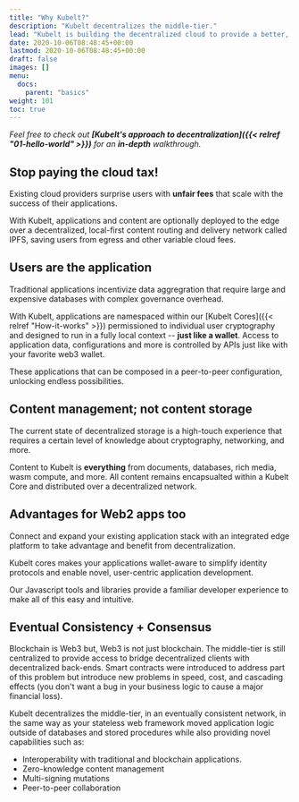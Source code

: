 ```yaml
---
title: "Why Kubelt?"
description: "Kubelt decentralizes the middle-tier."
lead: "Kubelt is building the decentralized cloud to provide a better, faster, and more fair cloud."
date: 2020-10-06T08:48:45+00:00
lastmod: 2020-10-06T08:48:45+00:00
draft: false
images: []
menu:
  docs:
    parent: "basics"
weight: 101
toc: true
---
```


_Feel free to check out **[Kubelt's approach to decentralization]({{< relref "01-hello-world" >}})** for an **in-depth** walkthrough._

## Stop paying the cloud tax\!

Existing cloud providers surprise users with **unfair fees** that scale with the success of their applications.

With Kubelt, applications and content are optionally deployed to the edge over a decentralized, local-first content routing and delivery network called IPFS, saving users from egress and other variable cloud fees.

## Users are the application

Traditional applications incentivize data aggregration that require large and expensive databases with complex governance overhead.

With Kubelt, applications are namespaced within our [Kubelt Cores]({{< relref "How-it-works" >}}) permissioned to individual user cryptography and designed to run in a fully local context -- **just like a wallet**. Access to application data, configurations and more is controlled by APIs just like with your favorite web3 wallet.

These applications that can be composed in a peer-to-peer configuration, unlocking endless possibilities.

## Content management; not content storage

The current state of decentralized storage is a high-touch experience that requires a certain level of knowledge about cryptography, networking, and more.

Content to Kubelt is **everything** from documents, databases, rich media, wasm compute, and more. All content remains encapsualted within a Kubelt Core and distributed over a decentralized network.

## Advantages for Web2 apps too

Connect and expand your existing application stack with an integrated edge platform to take advantage and benefit from decentralization.

Kubelt cores makes your applications wallet-aware to simplify identity protocols and enable novel, user-centric application development.

Our Javascript tools and libraries provide a familiar developer experience to make all of this easy and intuitive.

## Eventual Consistency + Consensus

Blockchain is Web3 but, Web3 is not just blockchain. The middle-tier is still centralized to provide access to bridge decentralized clients with decentralized back-ends. Smart contracts were introduced to address part of this problem but introduce new problems in speed, cost, and cascading effects (you don't want a bug in your business logic to cause a major financial loss).

Kubelt decentralizes the middle-tier, in an eventually consistent network, in the same way as your stateless web framework moved application logic outside of databases and stored procedures while also providing novel capabilities such as:

- Interoperability with traditional and blockchain applications.
- Zero-knowledge content management
- Multi-signing mutations
- Peer-to-peer collaboration
